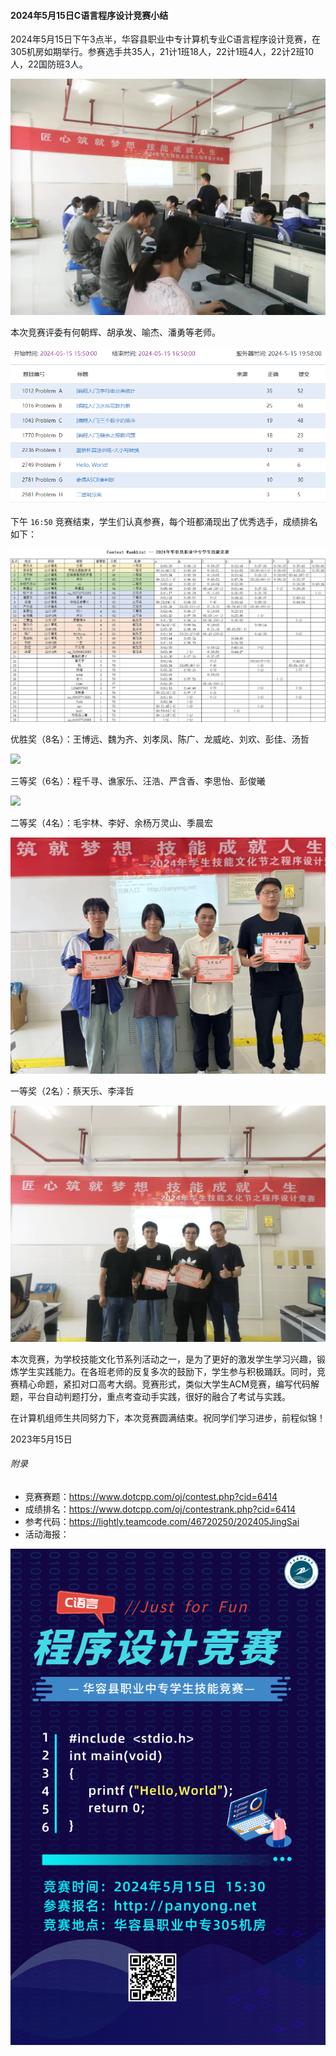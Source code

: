 #### 2024年5月15日C语言程序设计竞赛小结

2024年5月15日下午3点半，华容县职业中专计算机专业C语言程序设计竞赛，在305机房如期举行。参赛选手共35人，21计1班18人，22计1班4人，22计2班10人，22国防班3人。

<img src="images/01.jpg" />

本次竞赛评委有何朝辉、胡承发、喻杰、潘勇等老师。

![image-20240515195830203](images/2024saiti.png)

下午 `16:50` 竞赛结束，学生们认真参赛，每个班都涌现出了优秀选手，成绩排名如下：

![aa3099ba7f0bc8a7a3eae153488a8ba](images/2024chengji.png)

优胜奖（8名）：王博远、魏为齐、刘孝凤、陈广、龙威屹、刘欢、彭佳、汤哲

![](images/02.jpg)

三等奖（6名）：程千寻、谯家乐、汪浩、严含香、李思怡、彭俊曦

![](images/03.jpg)

二等奖（4名）：毛宇林、李好、余杨万灵山、季晨宏

![](images/04.jpg)

一等奖（2名）：蔡天乐、李泽哲

![](images/05.jpg)

本次竞赛，为学校技能文化节系列活动之一，是为了更好的激发学生学习兴趣，锻炼学生实践能力。在各班老师的反复多次的鼓励下，学生参与积极踊跃。同时，竞赛精心命题，紧扣对口高考大纲。竞赛形式，类似大学生ACM竞赛，编写代码解题，平台自动判题打分，重点考查动手实践，很好的融合了考试与实践。

在计算机组师生共同努力下，本次竞赛圆满结束。祝同学们学习进步，前程似锦！

2023年5月15日



###### 附录

- 竞赛赛题：https://www.dotcpp.com/oj/contest.php?cid=6414
- 成绩排名：https://www.dotcpp.com/oj/contestrank.php?cid=6414
- 参考代码：https://lightly.teamcode.com/46720250/202405JingSai
- 活动海报：

<img src="images/haibao.png" />